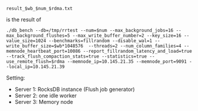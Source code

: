 ``` 
result_$wb_$num_$rdma.txt
```

is the result of

```
./db_bench --db=/tmp/rrtest --num=$num --max_background_jobs=16 --max_background_flushes=5 --max_write_buffer_number=2 --key_size=16 --value_size=1024 --benchmarks=fillrandom --disable_wal=1 --write_buffer_size=$wb*1048576  --threads=2 --num_column_families=4 --memnode_heartbeat_port=10086 --report_fillrandom_latency_and_load=true --track_flush_compaction_stats=true --statistics=true --use_remote_flush=$rdma --memnode_ip=10.145.21.35 --memnode_port=9091 --local_ip=10.145.21.39
```

Setting:

- Server 1: RocksDB instance (Flush job generator)
- Server 2: one idle worker
- Server 3: Memory node
